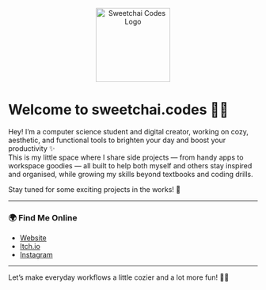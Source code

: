 <p align="center">
  <img src="https://github.com/Sweetchai-Studios/sweetchai-assets/blob/main/logo/main.png?raw=true" width="150" alt="Sweetchai Codes Logo"/>
</p>

# Welcome to **sweetchai.codes** 🍵✨

Hey! I’m a computer science student and digital creator, working on cozy, aesthetic, and functional tools to brighten your day and boost your productivity ✨  
This is my little space where I share side projects — from handy apps to workspace goodies — all built to help both myself and others stay inspired and organised, while growing my skills beyond textbooks and coding drills.

Stay tuned for some exciting projects in the works! 🚀

---

### 🌍 **Find Me Online**
- [Website](https://sweetchaicodes.carrd.co/)
- [Itch.io](https://sweetchai-studio.itch.io/)
- [Instagram](https://www.instagram.com/sweetchai.codes/)

---

Let’s make everyday workflows a little cozier and a lot more fun! 🌷✨
